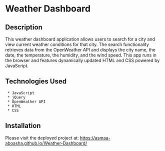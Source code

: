 # Weather Dashboard

## Description

This weather dashboard application allows users to search for a city and view current weather conditions for that city. The search functionality retrieves data from the OpenWeather API and displays the city name, the date, the temperature, the humidity, and the wind speed. This app runs in the browser and features dynamically updated HTML and CSS powered by JavaScript. 

## Technologies Used

     * JavaScript
     * jQuery
     * OpenWeather API
     * HTML
     * CSS

## Installation

Please visit the deployed project at: https://asmaa-aboasha.github.io/Weather-Dashboard/